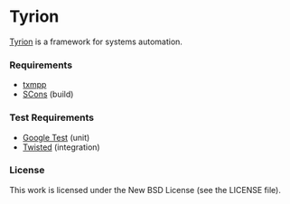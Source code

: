 Tyrion
======

[Tyrion](http://www.tyrion.org) is a framework for systems automation.

### Requirements

* [txmpp](http://github.com/tidg/txmpp)
* [SCons](http://www.scons.org/) (build)

### Test Requirements

* [Google Test](http://code.google.com/p/googletest/) (unit)
* [Twisted](http://twistedmatrix.com/) (integration)

### License

This work is licensed under the New BSD License (see the LICENSE file).
